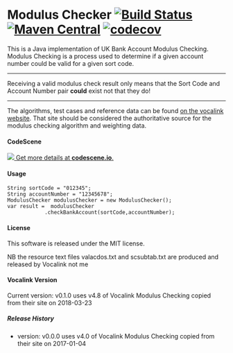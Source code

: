 # Modulus Checker [![Build Status](https://travis-ci.org/pauldambra/JavaModulusChecker.svg?branch=master)](https://travis-ci.org/pauldambra/JavaModulusChecker) [![Maven Central](https://img.shields.io/maven-central/v/com.github.pauldambra/moduluschecker.svg)](https://search.maven.org/#search%7Cga%7C1%7Ca%3A%22moduluschecker%22) [![codecov](https://codecov.io/gh/pauldambra/JavaModulusChecker/branch/master/graph/badge.svg)](https://codecov.io/gh/pauldambra/JavaModulusChecker)
This is a Java implementation of UK Bank Account Modulus Checking. Modulus Checking is a process used to determine if a given account number could be valid for a given sort code.
***
Receiving a valid modulus check result only means that the Sort Code and Account Number pair **could** exist not that they do!
***
The algorithms, test cases and reference data can be found  [on the vocalink website](http://www.vocalink.com/products/payments/customer-support-services/modulus-checking.aspx "The Vocalink Modulus Checker Website"). That site should be considered the authoritative source for the modulus checking algorithm and weighting data.

#### CodeScene

[![](https://codescene.io/projects/1472/status.svg) Get more details at **codescene.io**.](https://codescene.io/projects/1472/jobs/latest-successful/results)

#### Usage
```
String sortCode = "012345";
String accountNumber = "12345678";
ModulusChecker modulusChecker = new ModulusChecker();
var result =  modulusChecker
			.checkBankAccount(sortCode,accountNumber);
```

#### License
This software is released under the MIT license. 

NB the resource text files valacdos.txt and scsubtab.txt are produced and released by Vocalink not me

#### Vocalink Version

Current version: v0.1.0 uses v4.8 of Vocalink Modulus Checking copied from their site on 2018-03-23

##### Release History

 * version: v0.0.0 uses v4.0 of Vocalink Modulus Checking copied from their site on 2017-01-04